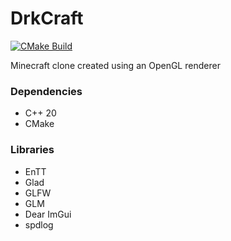 # DrkCraft

[![CMake Build](https://github.com/D3r3k23/DrkCraft/actions/workflows/cmake_build.yaml/badge.svg)](https://github.com/D3r3k23/DrkCraft/actions/workflows/cmake_build.yaml)

Minecraft clone created using an OpenGL renderer

### Dependencies
* C++ 20
* CMake

### Libraries
* EnTT
* Glad
* GLFW
* GLM
* Dear ImGui
* spdlog
